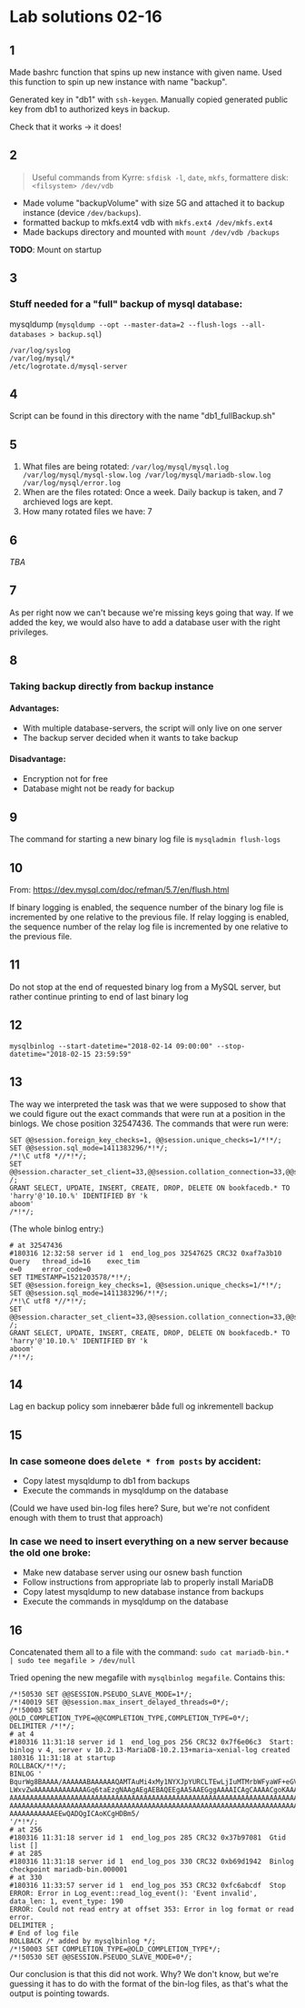 # Lab solutions 02-16

## 1

Made bashrc function that spins up new instance with given name. Used this function to spin up new instance with name "backup".

Generated key in "db1" with `ssh-keygen`. Manually copied generated public key from db1 to authorized keys in backup.

Check that it works -> it does!

## 2

> Useful commands from Kyrre: `sfdisk -l`, `date`, `mkfs`, formattere disk: `<filsystem> /dev/vdb`

* Made volume "backupVolume" with size 5G and attached it to backup instance (device `/dev/backups`).
* formatted backup to mkfs.ext4 vdb with `mkfs.ext4 /dev/mkfs.ext4`
* Made backups directory and mounted with `mount /dev/vdb /backups`

**TODO**: Mount on startup

## 3

### Stuff needed for a "full" backup of mysql database:

mysqldump (`mysqldump --opt --master-data=2 --flush-logs
--all-databases > backup.sql`)

```
/var/log/syslog
/var/log/mysql/*
/etc/logrotate.d/mysql-server
```

## 4

Script can be found in this directory with the name "db1_fullBackup.sh"

## 5

1. What files are being rotated: `/var/log/mysql/mysql.log /var/log/mysql/mysql-slow.log /var/log/mysql/mariadb-slow.log /var/log/mysql/error.log`
2. When are the files rotated: Once a week. Daily backup is taken, and 7 archieved logs are kept.
3. How many rotated files we have: 7

## 6

*TBA*

## 7

As per right now we can't because we're missing keys going that way. If we added the key, we would also have to add a database user with the right privileges.

## 8

### Taking backup directly from backup instance

#### Advantages:

* With multiple database-servers, the script will only live on one server
* The backup server decided when it wants to take backup

#### Disadvantage:

* Encryption not for free
* Database might not be ready for backup

## 9

The command for starting a new binary log file is `mysqladmin flush-logs`

## 10

From: <https://dev.mysql.com/doc/refman/5.7/en/flush.html>

If binary logging is enabled, the sequence number of the binary log file is incremented by one relative to the previous file. If relay logging is enabled, the sequence number of the relay log file is incremented by one relative to the previous file.

## 11

Do not stop at the end of requested binary log from a MySQL server, but rather continue printing to end of last binary log

## 12

`mysqlbinlog --start-datetime="2018-02-14 09:00:00" --stop-datetime="2018-02-15 23:59:59" `

## 13

The way we interpreted the task was that we were supposed to show that we could figure out the exact commands that were run at a position in the binlogs. We chose position 32547436. The commands that were run were:

```
SET @@session.foreign_key_checks=1, @@session.unique_checks=1/*!*/;
SET @@session.sql_mode=1411383296/*!*/;
/*!\C utf8 *//*!*/;
SET @@session.character_set_client=33,@@session.collation_connection=33,@@session.collation_server=8/*!*
/;
GRANT SELECT, UPDATE, INSERT, CREATE, DROP, DELETE ON bookfacedb.* TO 'harry'@'10.10.%' IDENTIFIED BY 'k
aboom'
/*!*/;
```

(The whole binlog entry:)

```
# at 32547436
#180316 12:32:58 server id 1  end_log_pos 32547625 CRC32 0xaf7a3b10     Query   thread_id=16    exec_tim
e=0     error_code=0
SET TIMESTAMP=1521203578/*!*/;
SET @@session.foreign_key_checks=1, @@session.unique_checks=1/*!*/;
SET @@session.sql_mode=1411383296/*!*/;
/*!\C utf8 *//*!*/;
SET @@session.character_set_client=33,@@session.collation_connection=33,@@session.collation_server=8/*!*
/;
GRANT SELECT, UPDATE, INSERT, CREATE, DROP, DELETE ON bookfacedb.* TO 'harry'@'10.10.%' IDENTIFIED BY 'k
aboom'
/*!*/;
```

## 14

Lag en backup policy som innebærer både full og inkrementell backup

## 15

### In case someone does `delete * from posts` by accident:

* Copy latest mysqldump to db1 from backups
* Execute the commands in mysqldump on the database

(Could we have used bin-log files here? Sure, but we're not confident enough with them to trust that approach)

### In case we need to insert everything on a new server because the old one broke:

* Make new database server using our osnew bash function
* Follow instructions from appropriate lab to properly install MariaDB
* Copy latest mysqldump to new database instance from backups
* Execute the commands in mysqldump on the database

## 16

Concatenated them all to a file with the command: `sudo cat mariadb-bin.* | sudo tee megafile > /dev/null`

Tried opening the new megafile with `mysqlbinlog megafile`. Contains this:

```
/*!50530 SET @@SESSION.PSEUDO_SLAVE_MODE=1*/;
/*!40019 SET @@session.max_insert_delayed_threads=0*/;
/*!50003 SET @OLD_COMPLETION_TYPE=@@COMPLETION_TYPE,COMPLETION_TYPE=0*/;
DELIMITER /*!*/;
# at 4
#180316 11:31:18 server id 1  end_log_pos 256 CRC32 0x7f6e06c3  Start: binlog v 4, server v 10.2.13-MariaDB-10.2.13+maria~xenial-log created 180316 11:31:18 at startup
ROLLBACK/*!*/;
BINLOG '
BqurWg8BAAAA/AAAAAABAAAAAAQAMTAuMi4xMy1NYXJpYURCLTEwLjIuMTMrbWFyaWF+eGVuaWFs
LWxvZwAAAAAAAAAAAAAGq6taEzgNAAgAEgAEBAQEEgAA5AAEGggAAAAICAgCAAAACgoKAAAAAAAA
AAAAAAAAAAAAAAAAAAAAAAAAAAAAAAAAAAAAAAAAAAAAAAAAAAAAAAAAAAAAAAAAAAAAAAAAAAAA
AAAAAAAAAAAAAAAAAAAAAAAAAAAAAAAAAAAAAAAAAAAAAAAAAAAAAAAAAAAAAAAAAAAAAAAAAAAA
AAAAAAAAAAAEEwQADQgICAoKCgHDBm5/
'/*!*/;
# at 256
#180316 11:31:18 server id 1  end_log_pos 285 CRC32 0x37b97081  Gtid list []
# at 285
#180316 11:31:18 server id 1  end_log_pos 330 CRC32 0xb69d1942  Binlog checkpoint mariadb-bin.000001
# at 330
#180316 11:33:57 server id 1  end_log_pos 353 CRC32 0xfc6abcdf  Stop
ERROR: Error in Log_event::read_log_event(): 'Event invalid', data_len: 1, event_type: 190
ERROR: Could not read entry at offset 353: Error in log format or read error.
DELIMITER ;
# End of log file
ROLLBACK /* added by mysqlbinlog */;
/*!50003 SET COMPLETION_TYPE=@OLD_COMPLETION_TYPE*/;
/*!50530 SET @@SESSION.PSEUDO_SLAVE_MODE=0*/;
```

Our conclusion is that this did not work. Why? We don't know, but we're guessing it has to do with the format of the bin-log files, as that's what the output is pointing towards.
